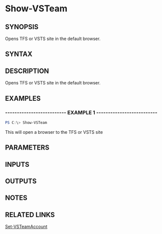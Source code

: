 


# Show-VSTeam

## SYNOPSIS

Opens TFS or VSTS site in the default browser.

## SYNTAX

## DESCRIPTION

Opens TFS or VSTS site in the default browser.

## EXAMPLES

### -------------------------- EXAMPLE 1 --------------------------

```PowerShell
PS C:\> Show-VSTeam
```

This will open a browser to the TFS or VSTS site

## PARAMETERS

## INPUTS

## OUTPUTS

## NOTES

## RELATED LINKS

[Set-VSTeamAccount](Set-VSTeamAccount.md)

